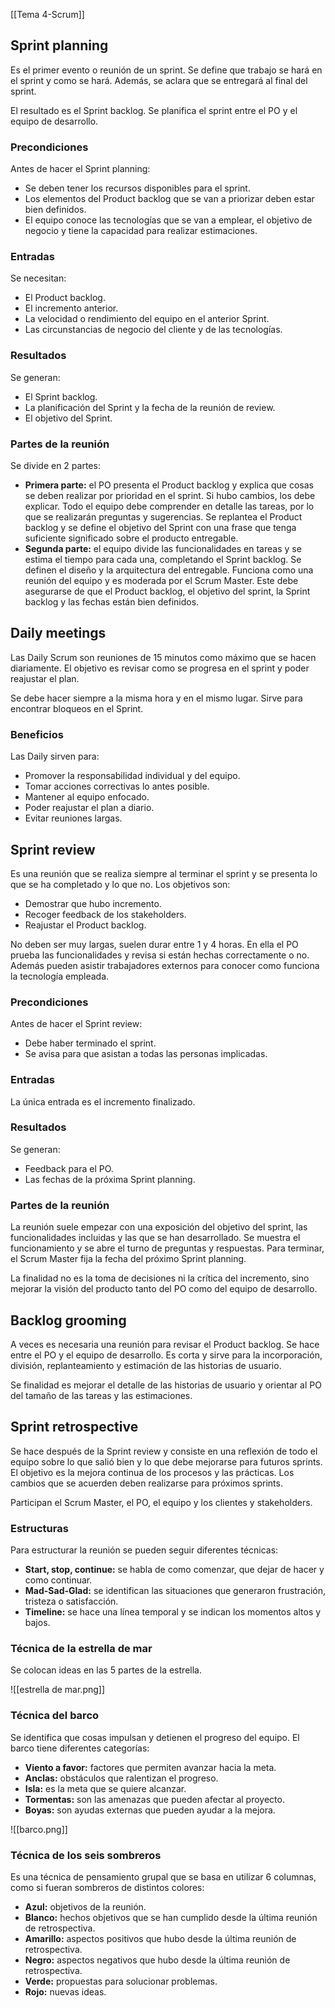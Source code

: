 [[Tema 4-Scrum]]

## Sprint planning
Es el primer evento o reunión de un sprint. Se define que trabajo se hará en el sprint y como se hará. Además, se aclara que se entregará al final del sprint.

El resultado es el Sprint backlog. Se planifica el sprint entre el PO y el equipo de desarrollo.

### Precondiciones
Antes de hacer el Sprint planning:
+ Se deben tener los recursos disponibles para el sprint.
+ Los elementos del Product backlog que se van a priorizar deben estar bien definidos.
+ El equipo conoce las tecnologías que se van a emplear, el objetivo de negocio y tiene la capacidad para realizar estimaciones.

### Entradas
Se necesitan:
+ El Product backlog.
+ El incremento anterior.
+ La velocidad o rendimiento del equipo en el anterior Sprint.
+ Las circunstancias de negocio del cliente y de las tecnologías.

### Resultados
Se generan:
+ El Sprint backlog.
+ La planificación del Sprint y la fecha de la reunión de review.
+ El objetivo del Sprint.

### Partes de la reunión
Se divide en 2 partes:
+ **Primera parte:** el PO presenta el Product backlog y explica que cosas se deben realizar por prioridad en el sprint. Si hubo cambios, los debe explicar. Todo el equipo debe comprender en detalle las tareas, por lo que se realizarán preguntas y sugerencias. Se replantea el Product backlog y se define el objetivo del Sprint con una frase que tenga suficiente significado sobre el producto entregable.
+ **Segunda parte:** el equipo divide las funcionalidades en tareas y se estima el tiempo para cada una, completando el Sprint backlog. Se definen el diseño y la arquitectura del entregable. Funciona como una reunión del equipo y es moderada por el Scrum Master. Este debe asegurarse de que el Product backlog, el objetivo del sprint, la Sprint backlog y las fechas están bien definidos.

## Daily meetings
Las Daily Scrum son reuniones de 15 minutos como máximo que se hacen diariamente. El objetivo es revisar como se progresa en el sprint y poder reajustar el plan. 

Se debe hacer siempre a la misma hora y en el mismo lugar. Sirve para encontrar bloqueos en el Sprint. 

### Beneficios
Las Daily sirven para:
+ Promover la responsabilidad individual y del equipo.
+ Tomar acciones correctivas lo antes posible.
+ Mantener al equipo enfocado.
+ Poder reajustar el plan a diario.
+ Evitar reuniones largas.

## Sprint review
Es una reunión que se realiza siempre al terminar el sprint y se presenta lo que se ha completado y lo que no. Los objetivos son:
+ Demostrar que hubo incremento.
+ Recoger feedback de los stakeholders.
+ Reajustar el Product backlog.

No deben ser muy largas, suelen durar entre 1 y 4 horas. En ella el PO prueba las funcionalidades y revisa si están hechas correctamente o no. Además pueden asistir trabajadores externos para conocer como funciona la tecnología empleada.

### Precondiciones
Antes de hacer el Sprint review:
+ Debe haber terminado el sprint.
+ Se avisa para que asistan a todas las personas implicadas.

### Entradas
La única entrada es el incremento finalizado.

### Resultados
Se generan:
+ Feedback para el PO.
+ Las fechas de la próxima Sprint planning.

### Partes de la reunión
La reunión suele empezar con una exposición del objetivo del sprint, las funcionalidades incluidas y las que se han desarrollado. Se muestra el funcionamiento y se abre el turno de preguntas y respuestas. Para terminar, el Scrum Master fija la fecha del próximo Sprint planning.

La finalidad no es la toma de decisiones ni la crítica del incremento, sino mejorar la visión del producto tanto del PO como del equipo de desarrollo.

## Backlog grooming
A veces es necesaria una reunión para revisar el Product backlog. Se hace entre el PO y el equipo de desarrollo. Es corta y sirve para la incorporación, división, replanteamiento y estimación de las historias de usuario. 

Se finalidad es mejorar el detalle de las historias de usuario y orientar al PO del tamaño de las tareas y las estimaciones.

## Sprint retrospective
Se hace después de la Sprint review y consiste en una reflexión de todo el equipo sobre lo que salió bien y lo que debe mejorarse para futuros sprints. El objetivo es la mejora continua de los procesos y las prácticas. Los cambios que se acuerden deben realizarse para próximos sprints.

Participan el Scrum Master, el PO, el equipo y los clientes y stakeholders.

### Estructuras
Para estructurar la reunión se pueden seguir diferentes técnicas:
+ **Start, stop, continue:** se habla de como comenzar, que dejar de hacer y como continuar.
+ **Mad-Sad-Glad:** se identifican las situaciones que generaron frustración, tristeza o satisfacción.
+ **Timeline:** se hace una línea temporal y se indican los momentos altos y bajos.

### Técnica de la estrella de mar
Se colocan ideas en las 5 partes de la estrella.

![[estrella de mar.png]]

### Técnica del barco
Se identifica que cosas impulsan y detienen el progreso del equipo. El barco tiene diferentes categorías:
+ **Viento a favor:** factores que permiten avanzar hacia la meta.
+ **Anclas:** obstáculos que ralentizan el progreso.
+ **Isla:** es la meta que se quiere alcanzar.
+ **Tormentas:** son las amenazas que pueden afectar al proyecto.
+ **Boyas:** son ayudas externas que pueden ayudar a la mejora. 

![[barco.png]]

### Técnica de los seis sombreros
Es una técnica de pensamiento grupal que se basa en utilizar 6 columnas, como si fueran sombreros de distintos colores:
+ **Azul:** objetivos de la reunión.
+ **Blanco:** hechos objetivos que se han cumplido desde la última reunión de retrospectiva.
+ **Amarillo:** aspectos positivos que hubo  desde la última reunión de retrospectiva.
+ **Negro:** aspectos negativos que hubo  desde la última reunión de retrospectiva.
+ **Verde:** propuestas para solucionar problemas.
+ **Rojo:** nuevas ideas.

